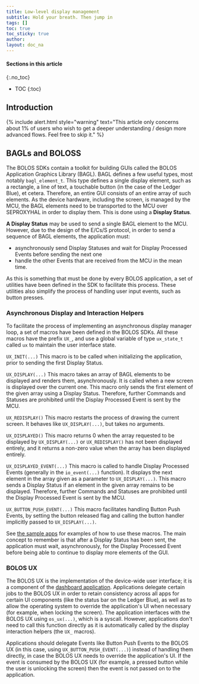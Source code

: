 ```yaml
---
title: Low-level display management
subtitle: Hold your breath. Then jump in
tags: []
toc: true
toc_sticky: true
author:
layout: doc_na
---
```


#### Sections in this article
{:.no_toc}
* TOC
{:toc}

## Introduction

<!--  -->
{% include alert.html style="warning" text="This article only concerns about 1% of users who wish to get a deeper understanding / design more advanced flows. Feel free to skip it." %}
<!--  -->

## BAGLs and BOLOSS

The BOLOS SDKs contain a toolkit for building GUIs called the BOLOS Application Graphics Library (BAGL). BAGL defines a few useful types, most notably `bagl_element_t`. This type defines a single display element, such as a rectangle, a line of text, a touchable button (in the case of the Ledger Blue), et cetera. Therefore, an entire GUI consists of an entire array of such elements. As the device hardware, including the screen, is managed by the MCU, the BAGL elements need to be transported to the MCU over SEPROXYHAL in order to display them. This is done using a **Display Status**.

**A Display Status** may be used to send a single BAGL element to the MCU. However, due to the design of the E/Cs/S protocol, in order to send a sequence of BAGL elements, the application must:
- asynchronously send Display Statuses and wait for Display Processed Events before sending the next one
- handle the other Events that are received from the MCU in the mean time.

As this is something that must be done by every BOLOS application, a set of utilities have been defined in the SDK to facilitate this process. These utilities also simplify the process of handling user input events, such as button presses.

### Asynchronous Display and Interaction Helpers

To facilitate the process of implementing an asynchronous display manager loop, a set of macros have been defined in the BOLOS SDKs. All these macros have the prefix `UX_`, and use a global variable of type `ux_state_t` called `ux` to maintain the user interface state.

`UX_INIT(...)` This macro is to be called when initializing the application, prior to sending the first Display Status.

`UX_DISPLAY(...)` This macro takes an array of BAGL elements to be displayed and renders them, asynchronously. It is called when a new screen is displayed over the current one. This macro only sends the first element of the given array using a Display Status. Therefore, further Commands and Statuses are prohibited until the Display Processed Event is sent by the MCU.

`UX_REDISPLAY()` This macro restarts the process of drawing the current screen. It behaves like `UX_DISPLAY(...)`, but takes no arguments.

`UX_DISPLAYED()` This macro returns 0 when the array requested to be displayed by `UX_DISPLAY(...)` or `UX_REDISPLAY()` has not been displayed entirely, and it returns a non-zero value when the array has been displayed entirely.

`UX_DISPLAYED_EVENT(...)` This macro is called to handle Display Processed Events (generally in the `io_event(...)` function). It displays the next element in the array given as a parameter to `UX_DISPLAY(...)`. This macro sends a Display Status if an element in the given array remains to be displayed. Therefore, further Commands and Statuses are prohibited until the Display Processed Event is sent by the MCU.

`UX_BUTTON_PUSH_EVENT(...)` This macro facilitates handling Button Push Events, by setting the button released flag and calling the button handler implicitly passed to `UX_DISPLAY(...)`.

See [the sample apps](https://github.com/LedgerHQ/blue-sample-apps) for examples of how to use these macros. The main concept to remember is that after a Display Status has been sent, the application must wait, asynchronously, for the Display Processed Event before being able to continue to display more elements of the GUI.

### BOLOS UX

The BOLOS UX is the implementation of the device-wide user interface; it is a component of the [dashboard application](../b_overview#dashboard). Applications delegate certain jobs to the BOLOS UX in order to retain consistency across all apps for certain UI components (like the status bar on the Ledger Blue), as well as to allow the operating system to override the application's UI when necessary (for example, when locking the screen). The application interfaces with the BOLOS UX using `os_ux(...)`, which is a syscall. However, applications don't need to call this function directly as it is automatically called by the display interaction helpers (the `UX_` macros).

Applications should delegate Events like Button Push Events to the BOLOS UX (in this case, using `UX_BUTTON_PUSH_EVENT(...)`) instead of handling them directly, in case the BOLOS UX needs to override the application's UI. If the event is consumed by the BOLOS UX (for example, a pressed button while the user is unlocking the screen) then the event is not passed on to the application.


